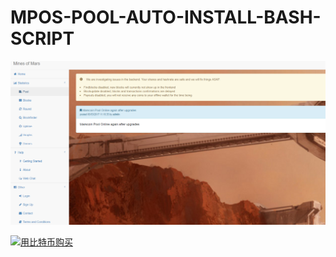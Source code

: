 # MPOS-POOL-AUTO-INSTALL-BASH-SCRIPT

  ![image]( https://github.com/luxianyou/MPOS-POOL-BASH-SCRIPT/blob/master/use.jpg)
  
  <a href="http://satoshibox.com/7au7vpai6hsvoqrpqb73rspq" class="satoshibox-link"><img src="https://satoshibox.com/img/button-bitcoin.svg" alt="用比特币购买"></a>
